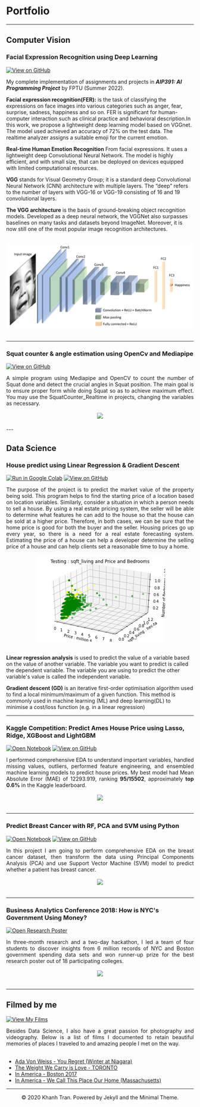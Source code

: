 # Portfolio
---
## Computer Vision

### Facial Expression Recognition using Deep Learning	
[![View on GitHub](https://img.shields.io/badge/GitHub-View_on_GitHub-blue?logo=GitHub)](https://github.com/DamNT055/Facial-expression-recognition-Vgg)

My complete implementation of assignments and projects in ***AIP391: AI Programming Project*** by FPTU (Summer 2022).

**Facial expression recognition(FER):** is the task of classifying the expressions on face images into various categories such as anger, fear, surprise, sadness, happiness and so on. FER is significant for human-computer interaction such as clinical practice and behavioral description.In this work, we propose a lightweight deep learning model based on VGGnet. The model used achieved an accuracy of 72% on the test data. The realtime analyzer assigns a suitable emoji for the current emotion.

**Real-time Human Emotion Recognition** From facial expressions. It uses a lightweight deep Convolutional Neural Network. The model is highly efficient, and with small size, that can be deployed on devices equipped with limited computational resources. 

**VGG** stands for Visual Geometry Group; it is a standard deep Convolutional Neural Network (CNN) architecture with multiple layers. The “deep” refers to the number of layers with VGG-16 or VGG-19 consisting of 16 and 19 convolutional layers.

**The VGG architecture** is the basis of ground-breaking object recognition models. Developed as a deep neural network, the VGGNet also surpasses baselines on many tasks and datasets beyond ImageNet. Moreover, it is now still one of the most popular image recognition architectures.

<br>
<center><img src="https://github.com/DamNT055/Facial-expression-recognition-Vgg/blob/main/images/architecture.jpeg?raw=true"/></center>
<br>

---
### Squat counter & angle estimation using OpenCv and Mediapipe	

[![View on GitHub](https://img.shields.io/badge/GitHub-View_on_GitHub-blue?logo=GitHub)](https://github.com/DamNT055/SquatCounter)


<div style="text-align: justify">A simple program using Mediapipe and OpenCV to count the number of Squat done and detect the crucial angles in Squat position. The main goal is to ensure proper form while doing Squat so as to achieve maximum effect. You may use the SquatCounter_Realtime in projects, changing the variables as necessary.
</div>

<br>
<center><img src="https://github.com/DamNT055/SquatCounter/raw/main/images/yt_squat.gif"/></center>
<br>
---


## Data Science

### House predict using Linear Regression & Gradient Descent

[![Run in Google Colab](https://img.shields.io/badge/Colab-Run_in_Google_Colab-blue?logo=Google&logoColor=FDBA18)](https://drive.google.com/file/d/1tqjjYsYfm_FYFOCcgNJFBVhDge_-49Vu/view?usp=sharing)
[![View on GitHub](https://img.shields.io/badge/GitHub-View_on_GitHub-blue?logo=GitHub)](https://github.com/chriskhanhtran/credit-risk-prediction)

<div style="text-align: justify">The purpose of the project is to predict the market value of the property being sold. This program helps to find the starting price of a location based on location variables. Similarly, consider a situation in which a person needs to sell a house. By using a real estate pricing system, the seller will be able to determine what features he can add to the house so that the house can be sold at a higher price. Therefore, in both cases, we can be sure that the home price is good for both the buyer and the seller. Housing prices go up every year, so there is a need for a real estate forecasting system. Estimating the price of a house can help a developer determine the selling price of a house and can help clients set a reasonable time to buy a home.</div>
<br>
<center><img src="images/download.png"/></center>
<br>

**Linear regression analysis** is used to predict the value of a variable based on the value of another variable. The variable you want to predict is called the dependent variable. The variable you are using to predict the other variable's value is called the independent variable.

**Gradient descent (GD)** is an iterative first-order optimisation algorithm used to find a local minimum/maximum of a given function. This method is commonly used in machine learning (ML) and deep learning(DL) to minimise a cost/loss function (e.g. in a linear regression)

---
### Kaggle Competition: Predict Ames House Price using Lasso, Ridge, XGBoost and LightGBM

[![Open Notebook](https://img.shields.io/badge/Jupyter-Open_Notebook-blue?logo=Jupyter)](projects/ames-house-price.html)
[![View on GitHub](https://img.shields.io/badge/GitHub-View_on_GitHub-blue?logo=GitHub)](https://github.com/chriskhanhtran/kaggle-house-price/blob/master/ames-house-price.ipynb)

<div style="text-align: justify">I performed comprehensive EDA to understand important variables, handled missing values, outliers, performed feature engineering, and ensembled machine learning models to predict house prices. My best model had Mean Absolute Error (MAE) of 12293.919, ranking <b>95/15502</b>, approximately <b>top 0.6%</b> in the Kaggle leaderboard.</div>
<br>
<center><img src="images/ames-house-price.jpg"/></center>
<br>

---
### Predict Breast Cancer with RF, PCA and SVM using Python

[![Open Notebook](https://img.shields.io/badge/Jupyter-Open_Notebook-blue?logo=Jupyter)](projects/breast-cancer.html)
[![View on GitHub](https://img.shields.io/badge/GitHub-View_on_GitHub-blue?logo=GitHub)](https://github.com/chriskhanhtran/predict-breast-cancer-with-rf-pca-svm/blob/master/breast-cancer.ipynb)

<div style="text-align: justify">In this project I am going to perform comprehensive EDA on the breast cancer dataset, then transform the data using Principal Components Analysis (PCA) and use Support Vector Machine (SVM) model to predict whether a patient has breast cancer.</div>
<br>
<center><img src="images/breast-cancer.png"/></center>
<br>

---
### Business Analytics Conference 2018: How is NYC's Government Using Money?

[![Open Research Poster](https://img.shields.io/badge/PDF-Open_Research_Poster-blue?logo=adobe-acrobat-reader&logoColor=white)](pdf/bac2018.pdf)

<div style="text-align: justify">In three-month research and a two-day hackathon, I led a team of four students to discover insights from 6 million records of NYC and Boston government spending data sets and won runner-up prize for the best research poster out of 18 participating colleges.</div>
<br>
<center><img src="images/bac2018.JPG"/></center>
<br>

---
## Filmed by me

[![View My Films](https://img.shields.io/badge/YouTube-View_My_Films-grey?logo=youtube&labelColor=FF0000)](https://www.youtube.com/watch?v=vfZwdEWgUPE)

<div style="text-align: justify">Besides Data Science, I also have a great passion for photography and videography. Below is a list of films I documented to retain beautiful memories of places I traveled to and amazing people I met on the way.</div>
<br>

- [Ada Von Weiss - You Regret (Winter at Niagara)](https://www.youtube.com/watch?v=-5esqvmPnHI)
- [The Weight We Carry is Love - TORONTO](https://www.youtube.com/watch?v=vfZwdEWgUPE)
- [In America - Boston 2017](https://www.youtube.com/watch?v=YdXufiebgyc)
- [In America - We Call This Place Our Home (Massachusetts)](https://www.youtube.com/watch?v=jzfcM_iO0FU)

---
<center>© 2020 Khanh Tran. Powered by Jekyll and the Minimal Theme.</center>
